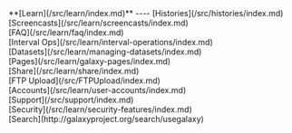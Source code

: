 <div class='linkbox'>
**[Learn](/src/learn/index.md)**
----
[Histories](/src/histories/index.md)<br />
[Screencasts](/src/learn/screencasts/index.md)<br />
[FAQ](/src/learn/faq/index.md)<br />
[Interval Ops](/src/learn/interval-operations/index.md)<br />
[Datasets](/src/learn/managing-datasets/index.md)<br />
[Pages](/src/learn/galaxy-pages/index.md)<br />
[Share](/src/learn/share/index.md)<br />
[FTP Upload](/src/FTPUpload/index.md)<br />
[Accounts](/src/learn/user-accounts/index.md)<br />
[Support](/src/support/index.md)<br />
[Security](/src/learn/security-features/index.md)<br />
[Search](http://galaxyproject.org/search/usegalaxy)
</div>
